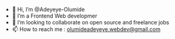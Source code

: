 - 👋 Hi, I’m @Adeyeye-Olumide
- 👀 I’m a Frontend Web developmer
- 💞️ I’m looking to collaborate on open source and freelance jobs
- 📫 How to reach me : olumideadeyeye.webdev@gmail.com

<!---
Adeyeye-Olumide/Adeyeye-Olumide is a ✨ special ✨ repository because its `README.md` (this file) appears on your GitHub profile.
You can click the Preview link to take a look at your changes.
--->
